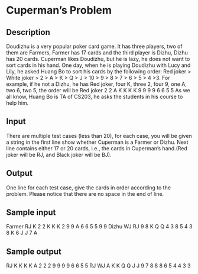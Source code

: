 # Cuperman’s Problem

## Description

Doudizhu is a very popular poker card game. It has three players, two of them are Farmers, Farmer has 17 cards and the third player is Dizhu, Dizhu has 20 cards. Cuperman likes Doudizhu, but he is lazy, he does not want to sort cards in his hand. One day, when he is playing Doudizhu with Lucy and Lily, he asked Huang Bo to sort his cards by the following order: Red joker > White joker > 2 > A > K > Q > J > 10 > 9 > 8 > 7 > 6 > 5 > 4 >3. For example, if he not a Dizhu, he has Red joker, four K, three 2, four 9, one A, two 6, two 5, the order will be
	                Red joker 2 2 A K K K K 9 9 9 9 6 6 5 5 
As we all know, Huang Bo is TA of CS203, he asks the students in his course to help him.

## Input

There are multiple test cases (less than 20), for each case, you will be given a string in the first line show whether Cuperman is a Farmer or Dizhu.
Next line contains either 17 or 20 cards, i.e., the cards in Cuperman’s hand.(Red joker will be RJ, and Black joker will be BJ).

## Output

One line for each test case, give the cards in order according to the problem.
Please notice that there are no space in the end of line.

## Sample input

Farmer
RJ K 2 2 K K K 2 9 9 A 6 6 5 5 9 9
Dizhu
WJ RJ 9 8 K Q Q 4 3 8 5 4 3 8 K 6 J J 7 A

## Sample output

RJ K K K K A 2 2 2 9 9 9 9 6 6 5 5 
RJ WJ A K K Q Q J J 9 7 8 8 8 6 5 4 4 3 3  

